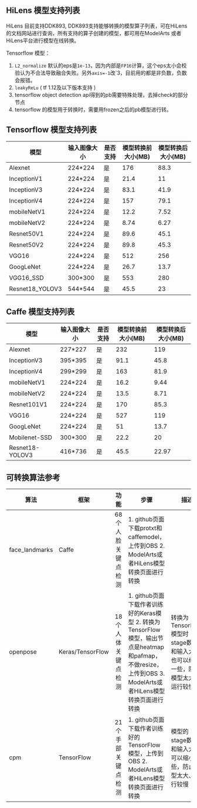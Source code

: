 ## HiLens 模型支持列表

HiLens 目前支持DDK893, DDK893支持能够转换的模型算子列表，可在HiLens的文档网站进行查询，所有支持的算子创建的模型，都可用在ModelArts 或者 HiLens平台进行模型在线转换。


Tensorflow 模型：
1. `L2_normalize` 默认的eps是`1e-13`，因为内部是`FP16`计算，这个eps太小会校验认为不合法导致融合失败。另外`axis=-1`改`3，目前用的都是非负数，负数会报错。
2. `leakyReLu` ( tf 1.12及以下版本支持 )
3. tensorflow object detection api得到的pb需要特殊处理，去掉check的部分节点
4. tensorflow 的模型用于转换时，需要用frozen之后的pb模型进行转。




## Tensorflow 模型支持列表

| 模型 | 输入图像大小 |	是否支持 |	模型转换前大小(MB) |	模型转换后大小(MB) |
| --- | --- | --- | --- | --- | 
| Alexnet |	224*224 | 是 | 176 | 88.3 |
|InceptionV1 | 	224*224 | 是 |	21.4 |	11 |
| InceptionV3 |	224*224 | 是 |	83.1 |	41.9 |
|InceptionV4 |	224*224 |	是 |	157 |	79.1 |
| mobileNetV1 |	224*224 |	是 |	12.2 |	7.52 |
| mobileNetV2 |	224*224 |	是 |	8.74 |	6.27 |
| Resnet50V1 |	224*224 |	是 |	89.6 |	45.1 |
| Resnet50V2 |	224*224 |	是 |	89.8 |	45.3 |
| VGG16 | 224*224 |	是 |	512 |	256 |
| GoogLeNet | 	224*224 |	是 |	26.7 |	13.7 |
| VGG16_SSD |	300*300 |	是 |	553 |	280 |
| Resnet18_YOLOV3 |	544*544 |	是 |	45.5 |	23 |



## Caffe 模型支持列表


| 模型 | 输入图像大小 |是否支持 |	模型转换前大小(MB) |	模型转换后大小(MB) |
| --- | --- | --- | --- | --- | 
| Alexnet |	227*227 |	是 |	232	| 119 |
| InceptionV3 |	395*395 |	是 |	91.1 |	45.8 |
| InceptionV4 |	299*299 |	是 |	163 |	81.9 |
| mobileNetV1 |	224*224 |	是 |	16.2 |	9.44 |
| mobileNetV2 |	224*224 |	是 |	13.5 |	8.71 |
| Resnet101V1 |	224*224 |	是 |	170 |	85.3 |
| VGG16 |	224*224 |	是 |	527 |	119 |
| GoogLeNet |	224*224 |	是 |	51 |	13.7 |
| Mobilenet-SSD |	300*300 |	是 |	22.2 |	20 |
| Resnet18-YOLOV3 |	416*736 |	是 |	45.5 |	22.97 |

## 可转换算法参考 

| 算法 | 框架 | 功能 | 步骤 | 描述 | 网址 |
| --- | --- | :---: | --- | --- | --- | 
| face_landmarks | Caffe | 68个人脸关键点检测 | 1. github页面下载protxt和caffemodel，上传到OBS 2. ModelArts或者HiLens模型转换页面进行转换|  | https://github.com/lsy17096535/face-landmark |
| openpose | Keras/TensorFlow | 18个人体关键点检测 | 1. github页面下载作者训练好的Keras模型 2. 转换为TensorFlow模型，输出节点是heatmap和pafmap，不做resize，上传到OBS 3. ModelArts或者HiLens模型转换页面进行转换 | 转换为TensorFlow模型时stage数量和输入大小也可以缩小一些，防止模型太大、运行较慢 | https://github.com/kevinlin311tw/keras-openpose-reproduce |
| cpm | TensorFlow | 21个手部关键点检测 | 1. github页面下载作者训练好的TensorFlow模型，上传到OBS 2. ModelArts或者HiLens模型转换页面进行转换 | 模型的stage数量和输入大小可以缩小一些，防止模型太大、运行较慢 | https://github.com/timctho/convolutional-pose-machines-tensorflow |
